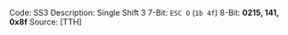 Code: SS3
Description: Single Shift 3
7-Bit: `ESC O` (`1b 4f`)
8-Bit: **0215, 141, 0x8f**
Source: [TTH]
